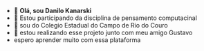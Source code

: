 - 👋 **Olá, sou Danilo Kanarski**
- 👀 Estou participando da disciplina de pensamento computacinal
- 🏫 sou do Colegio Estadual do Campo de Rio do Couro
- 🤝 estou realizando esse projeto junto com meu amigo Gustavo
- espero aprender muito com essa plataforma

<!---
Kandanii/Kandanii is a ✨ special ✨ repository because its `README.md` (this file) appears on your GitHub profile.
You can click the Preview link to take a look at your changes.
--->
